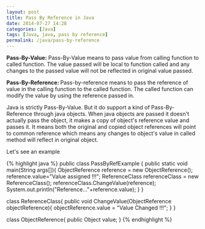 ```yaml
---
layout: post
title: Pass By Reference in Java
date: 2014-07-27 14:28
categories: [Java]
tags: [Java, java, pass by reference]
permalink: /java/pass-by-reference
---
```


<strong>Pass-By-Value:</strong> Pass-By-Value means to pass value from calling function to called function. The value passed will be local to function called and any changes to the passed value will not be reflected in original value passed.

<strong>Pass-By-Reference: </strong>Pass-by-reference means to pass the reference of value in the calling function to the called function. The called function can modify the value by using the reference passed in.

Java is strictly Pass-By-Value. But it do support a kind of Pass-By-Reference through java objects. When java objects are passed it doesn't actually pass the object, it makes a copy of object's reference value and passes it. It means both the original and copied object references will point to common reference which means any changes to object's value in called method will reflect in original object.

Let's see an example

{% highlight java %}
public class PassByRefExample {
	public static void main(String args[]){
		ObjectReference reference = new ObjectReference();
		reference.value="Value assigned !!!";
		ReferenceClass referenceClass = new ReferenceClass();
		referenceClass.ChangeValue(reference);
		System.out.println("Reference..."+reference.value);
	}
}

class ReferenceClass{
	public void ChangeValue(ObjectReference objectReference){
		objectReference.value = "Value Changed !!!";
	}
}

class ObjectReference{
	public Object value;
}
{% endhighlight %}
